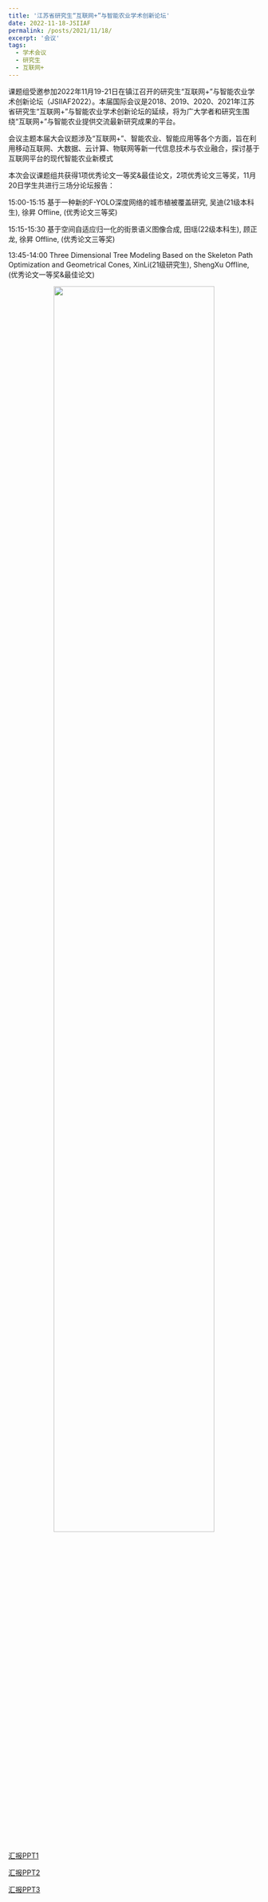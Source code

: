 ```yaml
---
title: '江苏省研究生“互联网+”与智能农业学术创新论坛'
date: 2022-11-18-JSIIAF
permalink: /posts/2021/11/18/
excerpt: '会议'
tags:
  - 学术会议
  - 研究生
  - 互联网+
---
```


课题组受邀参加2022年11月19-21日在镇江召开的研究生“互联网+”与智能农业学术创新论坛（JSIIAF2022）。本届国际会议是2018、2019、2020、2021年江苏省研究生“互联网+”与智能农业学术创新论坛的延续，将为广大学者和研究生围绕“互联网+”与智能农业提供交流最新研究成果的平台。

会议主题本届大会议题涉及“互联网+”、智能农业、智能应用等各个方面，旨在利用移动互联网、大数据、云计算、物联网等新一代信息技术与农业融合，探讨基于互联网平台的现代智能农业新模式

本次会议课题组共获得1项优秀论文一等奖&最佳论文，2项优秀论文三等奖，11月20日学生共进行三场分论坛报告：

15:00-15:15 基于一种新的F-YOLO深度网络的城市植被覆盖研究, 吴迪(21级本科生), 徐昇 Offline, (优秀论文三等奖)

15:15-15:30 基于空间自适应归一化的街景语义图像合成, 田瑶(22级本科生), 顾正龙, 徐昇 Offline, (优秀论文三等奖)

13:45-14:00 Three Dimensional Tree Modeling Based on the Skeleton Path Optimization and Geometrical Cones, XinLi(21级研究生), ShengXu  Offline, (优秀论文一等奖&最佳论文)



<div align="center" class="suit">
     	<img src='/images/2022JSIIAF_1.jpg' width="80%"> 
</div>

[汇报PPT1](http://lostagex.github.io/files/2022-11-18-JSIIAF_3.pdf)

[汇报PPT2](http://lostagex.github.io/files/2022-11-18-JSIIAF_2.pdf)

[汇报PPT3](http://lostagex.github.io/files/2022-11-18-JSIIAF_1.pdf)






